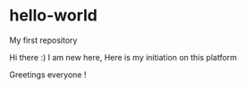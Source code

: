 # hello-world
My first repository

Hi there :)
I am new here,
Here is my initiation on this platform

Greetings everyone !
